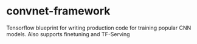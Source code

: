 # convnet-framework
Tensorflow blueprint for writing production code for training popular CNN models. Also supports finetuning and TF-Serving 
